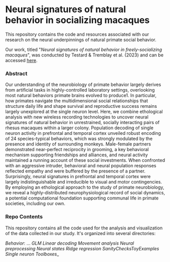 # Neural signatures of natural behavior in socializing macaques

This repository contains the code and resources associated with our research on the neural underpinnings of natural primate social behavior. 

Our work, titled "_Neural signatures of natural behavior in freely-socializing macaques_", was conducted by Testard & Tremblay et al. (2023) and can be accessed [here](https://www.biorxiv.org/content/10.1101/2023.07.05.547833v1). 

### Abstract

Our understanding of the neurobiology of primate behavior largely derives from artificial tasks in highly-controlled laboratory settings, overlooking most natural behaviors primate brains evolved to produce1. In particular, how primates navigate the multidimensional social relationships that structure daily life and shape survival and reproductive success remains largely unexplored at the single neuron level. Here, we combine ethological analysis with new wireless recording technologies to uncover neural signatures of natural behavior in unrestrained, socially interacting pairs of rhesus macaques within a larger colony. Population decoding of single neuron activity in prefrontal and temporal cortex unveiled robust encoding of 24 species-typical behaviors, which was strongly modulated by the presence and identity of surrounding monkeys. Male-female partners demonstrated near-perfect reciprocity in grooming, a key behavioral mechanism supporting friendships and alliances, and neural activity maintained a running account of these social investments. When confronted with an aggressive intruder, behavioral and neural population responses reflected empathy and were buffered by the presence of a partner. Surprisingly, neural signatures in prefrontal and temporal cortex were largely indistinguishable and irreducible to visual and motor contingencies. By employing an ethological approach to the study of primate neurobiology, we reveal a highly-distributed neurophysiological record of social dynamics, a potential computational foundation supporting communal life in primate societies, including our own.

### Repo Contents

This repository contains all the code used for the analysis and visualization of the data collected in our study. It's organized into several directories:

_Behavior_: ...
_GLM_
_Linear decoding_
_Movement analysis_
_Neural preprocessing_
_Neural states_
_Ridge regression_
_SanityChecksToyExamples_
_Single neuron_
_Toolboxes__
